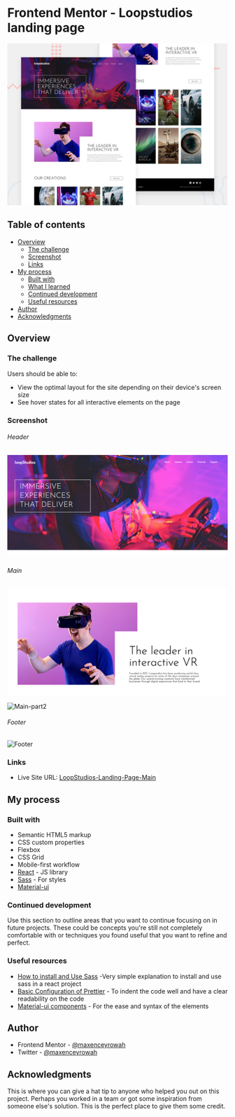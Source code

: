 # Frontend Mentor - Loopstudios landing page

![Design preview for the Loopstudios landing page coding challenge](src/shared/design/desktop-preview.jpg)

## Table of contents

- [Overview](#overview)
  - [The challenge](#the-challenge)
  - [Screenshot](#screenshot)
  - [Links](#links)
- [My process](#my-process)
  - [Built with](#built-with)
  - [What I learned](#what-i-learned)
  - [Continued development](#continued-development)
  - [Useful resources](#useful-resources)
- [Author](#author)
- [Acknowledgments](#acknowledgments)

## Overview

### The challenge

Users should be able to:

- View the optimal layout for the site depending on their device's screen size
- See hover states for all interactive elements on the page

### Screenshot

###### Header
![Header](src/shared/images/screenshots/header.png)

###### Main
![Main-Part1](src/shared/images/screenshots/main-part1.png)

![Main-part2](src/shared/images/screenshots/main-part2.png)

###### Footer
![Footer]()

### Links

- Live Site URL: [LoopStudios-Landing-Page-Main](https://loopstudios-ui.vercel.app/)

## My process

### Built with

- Semantic HTML5 markup
- CSS custom properties
- Flexbox
- CSS Grid
- Mobile-first workflow
- [React](https://reactjs.org/) - JS library
- [Sass](https://sass-lang.com/) - For styles
- [Material-ui](https://material-ui.com/)

### Continued development

Use this section to outline areas that you want to continue focusing on in future projects. These could be concepts you're still not completely comfortable with or techniques you found useful that you want to refine and perfect.

### Useful resources

- [How to install and Use Sass](https://scotch.io/starters/react/adding-sass-to-create-react-app-applications) -Very simple explanation to install and use sass in a react project
- [Basic Configuration of Prettier](https://prettier.io/docs/en/configuration.html) - To indent the code well and have a clear readability on the code
- [Material-ui components](https://prettier.io/docs/en/configuration.html) - For the ease and syntax of the elements

## Author

- Frontend Mentor - [@maxenceyrowah](https://www.frontendmentor.io/profile/maxenceyrowah)
- Twitter - [@maxenceyrowah](https://www.twitter.com/Maxence_Yro)

## Acknowledgments

This is where you can give a hat tip to anyone who helped you out on this project. Perhaps you worked in a team or got some inspiration from someone else's solution. This is the perfect place to give them some credit.

